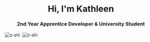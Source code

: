 <h1 align="center">Hi, I'm Kathleen</h1>
<h3 align="center">2nd Year Apprentice Developer & University Student</h3>

<p>
  &nbsp;<img align="center" src="https://github-readme-stats.vercel.app/api?username=z-shi&show_icons=true&locale=en" alt="z-shi" />
  &nbsp;<img align="center" src="https://github-readme-stats.vercel.app/api/top-langs?username=z-shi&show_icons=true&locale=en" alt="z-shi" />
</p>
